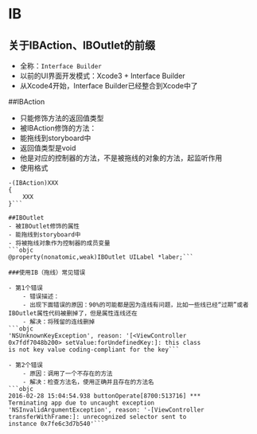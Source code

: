 # IB
## 关于IBAction、IBOutlet的前缀
- 全称：`Interface Builder`
- 以前的UI界面开发模式：Xcode3 + Interface Builder
- 从Xcode4开始，Interface Builder已经整合到Xcode中了

##IBAction
- 只能修饰方法的返回值类型
- 被IBAction修饰的方法：
- 能拖线到storyboard中
- 返回值类型是void
- 他是对应的控制器的方法，不是被拖线的对象的方法，起监听作用
- 使用格式
```objc
-(IBAction)XXX
{
    XXX
}```

##IBOutlet
- 被IBOutlet修饰的属性
- 能拖线到storyboard中
- 将被拖线对象作为控制器的成员变量
```objc
@property(nonatomic,weak)IBOutlet UILabel *laber;```

###使用IB（拖线）常见错误

- 第1个错误
    - 错误描述：
    - 出现下面错误的原因：90%的可能都是因为连线有问题，比如一些线已经“过期”或者IBOutlet属性代码被删掉了，但是属性连线还在
    - 解决：将残留的连线删掉
```objc
'NSUnknownKeyException', reason: '[<ViewController
0x7fdf7048b200> setValue:forUndefinedKey:]: this class
is not key value coding-compliant for the key```

- 第2个错误
    - 原因：调用了一个不存在的方法
    - 解决：检查方法名，使用正确并且存在的方法名
```objc
2016-02-28 15:04:54.938 buttonOperate[8700:513716] ***
Terminating app due to uncaught exception
'NSInvalidArgumentException', reason: '-[ViewController
transferWithFrame:]: unrecognized selector sent to
instance 0x7fe6c3d7b540'```

